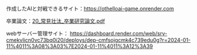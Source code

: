 作成したAIと対戦できるサイト：https://othelloai-game.onrender.com

卒業論文：[20_常見壮汰_卒業研究論文.pdf](https://github.com/user-attachments/files/18432944/20_._.pdf)

webサーバー管理サイト：
https://dashboard.render.com/web/srv-cmekvlicn0vc73bq0i20/deploys/dep-cmfsojgcmk4c739edu0g?r=2024-01-11%4011%3A08%3A03%7E2024-01-11%4011%3A12%3A39
